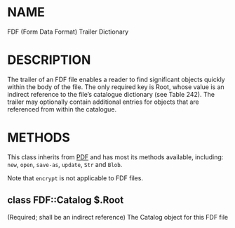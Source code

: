 NAME
====

FDF (Form Data Format) Trailer Dictionary

DESCRIPTION
===========

The trailer of an FDF file enables a reader to find significant objects quickly within the body of the file. The only required key is Root, whose value is an indirect reference to the file’s catalogue dictionary (see Table 242). The trailer may optionally contain additional entries for objects that are referenced from within the catalogue.

METHODS
=======

This class inherits from [PDF](PDF) and has most its methods available, including: `new`, `open`, `save-as`, `update`, `Str` and `Blob`.

Note that `encrypt` is not applicable to FDF files.

class FDF::Catalog $.Root
-------------------------

(Required; shall be an indirect reference) The Catalog object for this FDF file

